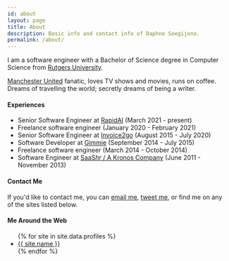 ```yaml
---
id: about
layout: page
title: About
description: Basic info and contact info of Daphne Soegijono.
permalink: /about/
---
```


I am a software engineer with a Bachelor of Science degree in Computer Science from [Rutgers University](http://nb.rutgers.edu/).

[Manchester United](http://www.manutd.com/) fanatic, loves TV shows and movies, runs on coffee.
Dreams of travelling the world; secretly dreams of being a writer.

#### Experiences

- Senior Software Engineer at [RapidAI](https://www.rapidai.com/) (March 2021 - present)
- Freelance software engineer (January 2020 - February 2021)
- Senior Software Engineer at [Invoice2go](https://invoice.2go.com/en-au/) (August 2015 - July 2020)
- Software Developer at [Gimmie](http://www.gimmie.io/) (September 2014 - July 2015)
- Freelance software engineer (March 2014 - October 2014)
- Software Engineer at [SaaS*hr* / A Kronos Company](http://saashr.com/ta/shr2/index.jsp) (June 2011 - November 2013)

#### Contact Me

If you'd like to contact me, you can <a href="mailto:daphne11@me.com">email me</a>,
<a title="Twitter" href="https://twitter.com/intent/tweet?screen_name=dsoegijono">tweet me</a>, or find me on any of the sites listed below.

#### Me Around the Web

<div class="profiles">
  <ul>
    {% for site in site.data.profiles %}
      <li><a href="{{ site.url }}"><i class="fa fa-{{ site.icon }}"></i> {{ site.name }}</a></li>
    {% endfor %}
  </ul>
</div>
